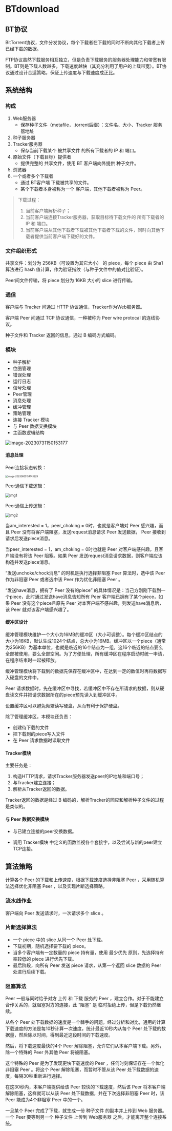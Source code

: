 # BTdownload

## BT协议

BitTorrent协议，文件分发协议，每个下载者在下载的同时不断向其他下载者上传已经下载的数据。

FTP协议虽然下载服务相互独立，但是负责下载服务的服务器处理能力和带宽有限制。BT则是下载人数越多，下载速度越快（其充分利用了用户的上载带宽）。BT协议通过设计合适策略，保证上传速度与下载速度成正比。

## 系统结构

### 构成

1. Web服务器
   - 保存种子文件（metafile，.torrent后缀）：文件名、大小、Tracker 服务器地址
2. 种子服务器
3. Tracker服务器
   - 保存当前下载某个 被共享文件 的所有下载者的 IP 和 端口。
4. 原始文件（下载目标）提供者
   - 提供完整的 共享文件，使用 BT 客户端向外提供 种子文件。
5. 浏览器
6. 一个或者多个下载者
   - 通过 BT客户端 下载被共享的文件。
   - 某个下载者本身被称为一个 客户端，其他下载者被称为 Peer。

> 下载过程：
>
> 	1. 当前客户端解析种子；
> 	1. 当前客户端连接Tracker服务器，获取目标待下载文件的 所有下载者的IP 和 端口。
> 	1. 当前客户端从其他下载者下载被其他下载者下载的文件，同时向其他下载者提供当前客户端下载好的文件。

### 文件组织形式

共享文件：划分为 256KB（可设置为其它大小） 的 piece，每个 piece 由 Sha1 算法进行 hash 值计算，作为验证指纹（与种子文件中的值对比验证）。

Peer间文件传输，将 piece 划分为 16KB 大小的 slice 进行传输。



### 通信

客户端与 Tracker 间通过 HTTP 协议通信，Tracker作为Web服务器。

客户端 Peer 间通过 TCP 协议通信，一种被称为 Peer wire protocal 的连线协议。

种子文件和 Tracker 返回的信息，通过 B 编码方式编码。



### 模块

- 种子解析
- 位图管理
- 错误处理
- 运行日志
- 信号处理
- Peer管理
- 消息处理
- 缓冲管理
- 策略管理
- 连接 Tracker 模块
- 与 Peer 数据交换模块
- 主函数逻辑结构

![image-20230731150153177](images/README/image-20230731150153177.png)



#### 消息处理

Peer连接状态转换：

<img src="images/README/image-20230805154143229.png" alt="image-20230805154143229" style="zoom:50%;" />

Peer通信下载逻辑：

<img src="images/README/wps1.png" alt="img1" style="zoom:80%;" />

Peer通信上传逻辑：

<img src="images/README/wps2.png" alt="img2" style="zoom:80%;" />

当am_interested = 1，peer_choking = 0时，也就是客户端对 Peer 感兴趣，而且 Peer 没有将客户端阻塞，发送request消息请求 Peer 发送数据， Peer 接收到请求后发送piece消息。

当peer_interested = 1，am_choking = 0时也就是 Peer 对客户端感兴趣，且客户端没有将该 Peer 阻塞。如果 Peer 发送request消息请求数据，则客户端应该构造并发送piece消息。

“发送unchoke/chock消息” 的时机是执行选择非阻塞 Peer 算法时，选中该 Peer 作为非阻塞 Peer 或者选中该 Peer 作为优化非阻塞 Peer 。

“发送have消息，拥有了 Peer 没有的piece” 的具体情况是：当己方刚刚下载到一个piece，此时通过发送have消息告知所有 Peer 客户端已拥有了某个piece，如果 Peer 没有这个piece且原先 Peer 对本客户端不感兴趣，则发送have消息后，该 Peer 就对该客户端感兴趣了。



#### 缓冲区设计

缓冲管理模块维护一个大小为16MB的缓冲区（大小可调整）。每个缓冲区结点的大小为16KB，默认生成1024个结点，总大小为16MB。缓冲区以一个piece（通常为256KB）为基本单位，也就是临近的16个结点为一组，这16个临近的结点要么全部被使用，要么全部空闲。为了方便处理，所有缓冲区在程序启动时统一申请，在程序结束时一起被释放。

缓冲管理模块将下载到的数据先保存在缓冲区中，在达到一定的数值时再将数据写入硬盘的文件中。

 Peer 请求数据时，先在缓冲区中寻找，若缓冲区中不存在所请求的数据，则从硬盘读文件并把请求数据所在的piece预先读入到缓冲区中。

设置缓冲区可以避免频繁读写硬盘，从而有利于保护硬盘。

除了管理缓冲区，本模块还负责：

- 创建待下载的文件
- 把下载到的piece写入文件
- 在 Peer 请求数据时读取文件



#### Tracker模块

主要任务是：

1. 构造HTTP请求，请求Tracker服务器发送peer的IP地址和端口号；
2. 与Tracker建立连接；
3. 解析从Tracker返回的数据。

Tracker返回的数据是经过 B 编码的，解析Tracker的回应和解析种子文件的过程是类似的。



#### 与 Peer 数据交换模块

- 与已建立连接的peer交换数据。

- 调用 Tracker模块 中定义的函数监视各个套接字，以及尝试与新的peer建立TCP连接。



## 算法策略

计算各个 Peer 的下载和上传速度，根据下载速度选择非阻塞 Peer ，采用随机算法选择优化非阻塞 Peer ，以及实现片断选择策略。

### 流水线作业

客户端向 Peer 发送请求时，一次请求多个 slice 。

### 片断选择算法

- 一个 piece 中的 slice 从同一个 Peer 处下载。
- 下载初期，随机选择要下载的 piece。
- 当多个客户端有一定数量的 piece 持有量，使用 最少优先 原则，先选择持有率较低的 piece 进行优先下载。
- 最后阶段，向所有 Peer 发送 piece 请求，从第一个返回 slice 数据的 Peer 处进行后续下载。

### 阻塞算法

Peer 一般与同时给予对方 上传 和 下载 服务的 Peer ，建立合作。对于不能建立合作关系的，就阻塞对方的连接，此 “阻塞” 是 临时拒绝上传，但是下载仍然继续。

从各个 Peer 处下载数据的速度是一个棘手的问题。经过分析和对比，通用的计算下载速度的方法是每10秒计算一次速度，统计最近10秒内从每个 Peer 处下载的数据量，然后除以时间，得到最近这段时间的下载速度。

然后，将下载速度最快的4个 Peer 解除阻塞，允许它们从本客户端下载。另外，除一个特殊的 Peer 外其他 Peer 将被阻塞。

这个特殊的 Peer 是为了发现更快下载速度的 Peer ，任何时刻保证存在一个优化非阻塞 Peer 。将这个 Peer 解除阻塞，而暂时不管从该 Peer 处下载数据的速度，每隔30秒重新进行选择。

在这30秒内，本客户端提供给该 Peer 较快的下载速度，然后该 Peer 将本客户端解除阻塞，这样就可以从该 Peer 处下载数据，并在下次选择非阻塞 Peer 时，该 Peer 能成为4个非阻塞 Peer 中的一个。

一旦某个 Peer 完成了下载，就生成一份 种子文件 的副本并上传到 Web 服务器。一个 Peer 要等到另一个 种子文件 上传到 Web服务器 之后，才能离开整个连接系统。



